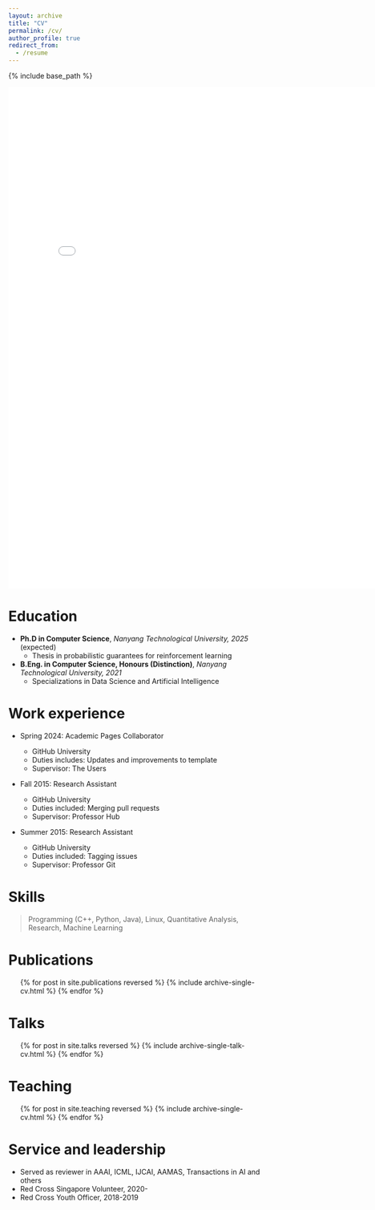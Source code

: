 ```yaml
---
layout: archive
title: "CV"
permalink: /cv/
author_profile: true
redirect_from:
  - /resume
---
```


{% include base_path %}

<embed src="{{ site.baseurl }}/files/Resume - Mohit Prashant (PhD, AI).pdf" width="800" height="1000" type='application/pdf'>




Education
======
* __Ph.D in Computer Science__, _Nanyang Technological University, 2025_ (expected)
  * Thesis in probabilistic guarantees for reinforcement learning
* __B.Eng. in Computer Science, Honours (Distinction)__, _Nanyang Technological University, 2021_
  * Specializations in Data Science and Artificial Intelligence


Work experience
======
* Spring 2024: Academic Pages Collaborator
  * GitHub University
  * Duties includes: Updates and improvements to template
  * Supervisor: The Users

* Fall 2015: Research Assistant
  * GitHub University
  * Duties included: Merging pull requests
  * Supervisor: Professor Hub

* Summer 2015: Research Assistant
  * GitHub University
  * Duties included: Tagging issues
  * Supervisor: Professor Git
  


Skills
======
> Programming (C++, Python, Java), Linux, Quantitative Analysis, Research, Machine Learning



Publications
======
  <ul>{% for post in site.publications reversed %}
    {% include archive-single-cv.html %}
  {% endfor %}</ul>
  
Talks
======
  <ul>{% for post in site.talks reversed %}
    {% include archive-single-talk-cv.html  %}
  {% endfor %}</ul>
  
Teaching
======
  <ul>{% for post in site.teaching reversed %}
    {% include archive-single-cv.html %}
  {% endfor %}</ul>
  
Service and leadership
======
* Served as reviewer in AAAI, ICML, IJCAI, AAMAS, Transactions in AI and others
* Red Cross Singapore Volunteer, 2020-
* Red Cross Youth Officer, 2018-2019

